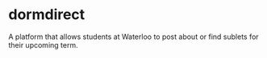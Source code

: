 # dormdirect
A platform that allows students at Waterloo to post about or find sublets for their upcoming term.
